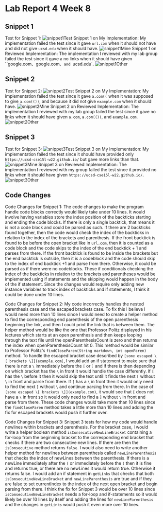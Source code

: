 # **Lab Report 4 Week 8**

## Snippet 1
Test for Snippet 1:
![snippet1Test](snippet1Test.png)
Snippet 1 on My Implementation: My implementation failed the test since it gave `url.com` when it should not have and did not give `ucsd.edu` when it should have.
![snippet1Mine](snippet1Mine.png)
Snippet 1 on Reviewed Implementation: The implementation I reviewed with my lab group failed the test since it gave a no links when it should have given ``google.com`, `google.com`, and `ucsd.edu`.
![snippet1Other](snippet1Other.png)

## Snippet 2
Test for Snippet 2:
![snippet2Test](snippet2Test.png)
Snippet 2 on My Implementation: My implementation failed the test since it gave `a.com((` when it was supposed to give `a.com(())`, and because it did not give `example.com` when it should have.
![snippet2Mine](snippet2Mine.png)
Snippet 2 on Reviewed Implementation: The implementation I reviewed with my lab group failed the test since it gave no links when it should have given `a.com`, `a.com(())`, and `example.com`.
![snippet2Other](snippet2Other.png)


## Snippet 3
Test for Snippet 3:
![snippet3Test](snippet3Test.png)
Snippet 3 on My Implementation: My implementation failed the test since it should have provided only `https://ucsd-cse15l-w22.github.io/` but gave more links than that. 
![snippet3Mine](snippet3Mine.png)
Snippet 3 on Reviewed Implementation: The implementation I reviewed with my group failed the test since it provided no links when it should have given `https://ucsd-cse15l-w22.github.io/`. 
![snippet3Other](snippet3Other.png)

## Code Changes
Code Changes for Snippet 1:
The code changes to make the program handle code blocks correctly would likely take under 10 lines. It would involve having variables store the index position of the backticks starting and ending the code blocks. If there is only a single backtick, that means it is not a code block and could be parsed as such. If there are 2 backticks found together, then the code would check the index of the backticks in relation to the index of the brackets and parenthesis. If the front backtick is found to be before the open bracket like in `url.com`, then it is counted as a code block and the code skips to the index of the end backtick + 1 and parses from there. If the front backtick is found to be inside the brackets but the end backtick is outside, then it is a codeblock and the code should skip to the index of end backtick +1 and parse from there. Otherwise, it could be parsed as if there were no codeblocks. These if conditionals checking the index of the backticks in relation to the brackets and parentheses would be implemented using if statements and the skipping would happen in the body of the if statement. Since the changes would require only adding new instance variables to track index of backticks and if statements, I think it could be done under 10 lines.

Code Changes for Snippet 2:
My code incorrectly handles the nested parenthesis case and the escaped brackets case. To fix this I believe I would need more than 10 lines since I would need to create a helper method to find the corresponding end parenthesis of the open parenthesis beginning the link, and then I could print the link that is between them. The helper method would be like the one that Professor Politz displayed in his lectures which starts at an open parenthesis and then keeps looping through the text file until the openParenthesisCount is zero and then returns the index when openParenthesisCount hit 0. This method would be similar to Professor Politz's `findCloseParen(String markdown, int openParen)` method. To handle the escaped bracket case described by `[some escaped \[ brackets \]](example.com)`, I would add an if statement to make sure that there is not a `\` immediately before the `[` or `]` and if there is then depending on which bracket has the `\` in front it would handle the case differently. If `[` has the `\` before it then it would skip the text until it finds the next `[` without `\` in front and parse from there. If `]` has a `\` in front then it would only need to find the next `]` without `\` and continue parsing from there. In the case of `[some escaped \[ brackets \]](example.com)`, it would see that `[` does not have a `\` in front so it would only need to find a `]` without `\` in front and parse from there. These code changes would take more than 10 lines since the `findCloseParen` method takes a little more than 10 lines and adding the fix for escaped brackets would push it further over. 

Code Changes for Snippet 3:
Snippet 3 tests for how my code would handle newlines within brackets and parenthesis. For the bracket case, I would write a helper boolean method `isConsecutiveNewLineBracket` containing a for-loop from the beginning bracket to the corresponding end bracket that checks if there are two consecutive new lines. If there are then the `isConsecutive` method returns `false`. I would also need to write another helper method for newlines between parenthesis called `newLineParenthesis` that checks the index of newLines between the parenthesis. If there is a newLine immediately after the `(` or immediately before the `)` then it is fine and returns true, or there are no newLines it would return true. Otherwise it returns false. I would add an if statement in `getLinks` that checks that both `isConsecutiveNewLineBracket` and `newLineParenthesis` are true and if they are false to set currentIndex to the index of the next open bracket and begin parsing from there. I think the fix for Snippet 3 would be over 10 lines since `isConsecutiveNewLineBracket` needs a for-loop and if-statements so it would likely be over 10 lines by itself and adding the lines for `newLineParenthesis` and the changes in `getLinks` would push it even more over 10 lines.